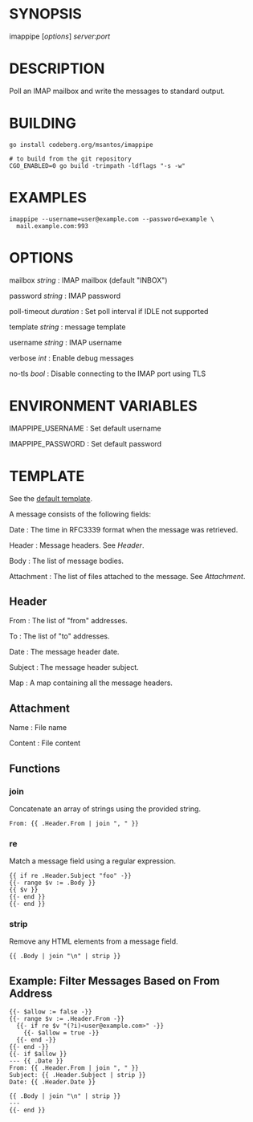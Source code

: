 # SYNOPSIS

imappipe [*options*] *server*:*port*

# DESCRIPTION

Poll an IMAP mailbox and write the messages to standard output.

# BUILDING

    go install codeberg.org/msantos/imappipe

    # to build from the git repository
    CGO_ENABLED=0 go build -trimpath -ldflags "-s -w"

# EXAMPLES

    imappipe --username=user@example.com --password=example \
      mail.example.com:993

# OPTIONS

mailbox *string*
:   IMAP mailbox (default "INBOX")

password *string*
:   IMAP password

poll-timeout *duration*
:   Set poll interval if IDLE not supported

template *string*
:   message template

username *string*
:   IMAP username

verbose *int*
:   Enable debug messages

no-tls *bool*
:   Disable connecting to the IMAP port using TLS

# ENVIRONMENT VARIABLES

IMAPPIPE_USERNAME
:   Set default username

IMAPPIPE_PASSWORD
:   Set default password

# TEMPLATE

See the [default
template](https://github.com/msantos/imappipe/blob/master/template.txt).

A message consists of the following fields:

Date
:   The time in RFC3339 format when the message was retrieved.

Header
:   Message headers. See _Header_.

Body
:   The list of message bodies.

Attachment
:   The list of files attached to the message. See _Attachment_.

## Header

From
:   The list of "from" addresses.

To
:   The list of "to" addresses.

Date
:   The message header date.

Subject
:   The message header subject.

Map
:   A map containing all the message headers.

## Attachment

Name
:   File name

Content
:   File content

## Functions

### join

Concatenate an array of strings using the provided string.

```
From: {{ .Header.From | join ", " }}
```

### re

Match a message field using a regular expression.

```
{{ if re .Header.Subject "foo" -}}
{{- range $v := .Body }}
{{ $v }}
{{- end }}
{{- end }}
```

### strip

Remove any HTML elements from a message field.

```
{{ .Body | join "\n" | strip }}
```

## Example: Filter Messages Based on From Address

```
{{- $allow := false -}}
{{- range $v := .Header.From -}}
  {{- if re $v "(?i)<user@example.com>" -}}
    {{- $allow = true -}}
  {{- end -}}
{{- end -}}
{{- if $allow }}
--- {{ .Date }}
From: {{ .Header.From | join ", " }}
Subject: {{ .Header.Subject | strip }}
Date: {{ .Header.Date }}

{{ .Body | join "\n" | strip }}
---
{{- end }}
```
